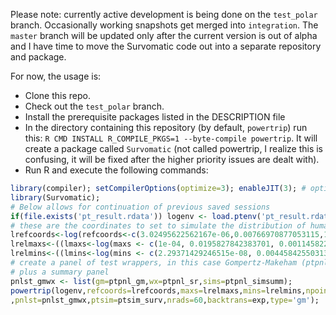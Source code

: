 Please note: currently active development is being done on the `test_polar` branch. Occasionally working snapshots get merged into `integration`. The `master` branch will be updated only after the current version is out of alpha and I have time to move the Survomatic code out into a separate repository and package.

For now, the usage is:

* Clone this repo.
* Check out the `test_polar` branch.
* Install the prerequisite packages listed in the DESCRIPTION file
* In the directory containing this repository (by default, `powertrip`) run this: `R CMD INSTALL R_COMPILE_PKGS=1 --byte-compile powertrip`. It will create a package called `Survomatic` (not called powertrip, I realize this is confusing, it will be fixed after the higher priority issues are dealt with).
* Run R and execute the following commands:

```R
library(compiler); setCompilerOptions(optimize=3); enableJIT(3); # optional, for speed
library(Survomatic);
# Below allows for continuation of previous saved sessions
if(file.exists('pt_result.rdata')) logenv <- load.ptenv('pt_result.rdata') else logenv <- new.env();
# these are the coordinates to set to simulate the distribution of human lifespans
lrefcoords<-log(refcoords<-c(3.02495622562167e-06,0.00766970877053115,1.97042457165941e-05));
lrelmaxs<-((lmaxs<-log(maxs <- c(1e-04, 0.0195827842383701, 0.001145822)))-lrefcoords);
lrelmins<-((lmins<-log(mins <- c(2.29371429246515e-08, 0.00445842550313631, 1e-16)))-lrefcoords);
# create a panel of test wrappers, in this case Gompertz-Makeham (ptpnl_gm) and Weibull (ptpnl_sr)
# plus a summary panel
pnlst_gmwx <- list(gm=ptpnl_gm,wx=ptpnl_sr,sims=ptpnl_simsumm);
powertrip(logenv,refcoords=lrefcoords,maxs=lrelmaxs,mins=lrelmins,npoints=100
,pnlst=pnlst_gmwx,ptsim=ptsim_surv,nrads=60,backtrans=exp,type='gm');
```
